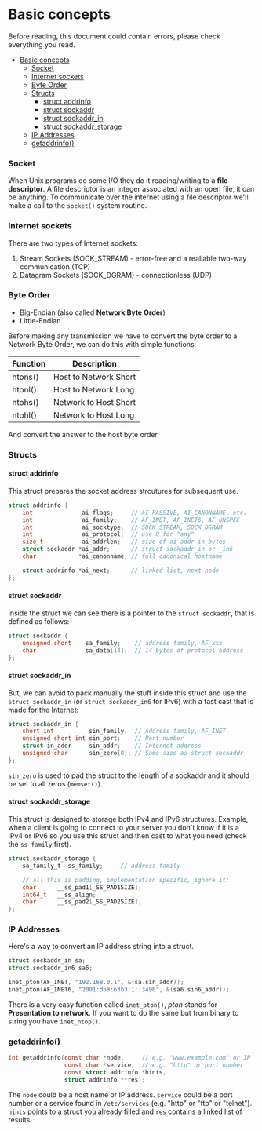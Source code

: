 # Basic concepts
Before reading, this document could contain errors, please check everything you read.

- [Basic concepts](#basic-concepts)
    - [Socket](#socket)
    - [Internet sockets](#internet-sockets)
    - [Byte Order](#byte-order)
    - [Structs](#structs)
      - [struct addrinfo](#struct-addrinfo)
      - [struct sockaddr](#struct-sockaddr)
      - [struct sockaddr\_in](#struct-sockaddr_in)
      - [struct sockaddr\_storage](#struct-sockaddr_storage)
    - [IP Addresses](#ip-addresses)
    - [getaddrinfo()](#getaddrinfo)


### Socket
When Unix programs do some I/O they do it reading/writing to a **file descriptor**. A file descriptor is an integer associated with an open file, it can be anything. To communicate over the internet using a file descriptor we'll make a call to the `socket()` system routine.

### Internet sockets
There are two types of Internet sockets:
1. Stream Sockets (SOCK_STREAM) - error-free and a realiable two-way communication (TCP)
2. Datagram Sockets (SOCK_DGRAM) - connectionless (UDP)

### Byte Order
- Big-Endian (also called **Network Byte Order**)
- Little-Endian

Before making any transmission we have to convert the byte order to a Network Byte Order, we can do this with simple functions:

| Function | Description           |
| -------- | --------------------- |
| htons()  | Host to Network Short |
| htonl()  | Host to Network Long  |
| ntohs()  | Network to Host Short |
| ntohl()  | Network to Host Long  |

And convert the answer to the host byte order.

### Structs
#### struct addrinfo
This struct prepares the socket address strcutures for subsequent use.

```c
struct addrinfo {
    int              ai_flags;     // AI_PASSIVE, AI_CANONNAME, etc.
    int              ai_family;    // AF_INET, AF_INET6, AF_UNSPEC
    int              ai_socktype;  // SOCK_STREAM, SOCK_DGRAM
    int              ai_protocol;  // use 0 for "any"
    size_t           ai_addrlen;   // size of ai_addr in bytes
    struct sockaddr *ai_addr;      // struct sockaddr_in or _in6
    char            *ai_canonname; // full canonical hostname

    struct addrinfo *ai_next;      // linked list, next node
};
```

#### struct sockaddr
Inside the struct we can see there is a pointer to the `struct sockaddr`, that is defined as follows:

```c
struct sockaddr {
    unsigned short    sa_family;    // address family, AF_xxx
    char              sa_data[14];  // 14 bytes of protocol address
};
```

#### struct sockaddr_in
But, we can avoid to pack manually the stuff inside this struct and use the `struct sockaddr_in` (or `struct sockaddr_in6` for IPv6) with a fast cast that is made for the Internet:

```c
struct sockaddr_in {
    short int          sin_family;  // Address family, AF_INET
    unsigned short int sin_port;    // Port number
    struct in_addr     sin_addr;    // Internet address
    unsigned char      sin_zero[8]; // Same size as struct sockaddr
};
```

`sin_zero` is used to pad the struct to the length of a sockaddr and it should be set to all zeros (`memset()`).

#### struct sockaddr_storage
This struct is designed to storage both IPv4 and IPv6 structures. Example, when a client is going to connect to your server you don't know if it is a IPv4 or IPv6 so you use this struct and then cast to what you need (check the `ss_family` first).

```c
struct sockaddr_storage {
    sa_family_t  ss_family;     // address family

    // all this is padding, implementation specific, ignore it:
    char      __ss_pad1[_SS_PAD1SIZE];
    int64_t   __ss_align;
    char      __ss_pad2[_SS_PAD2SIZE];
};
```

### IP Addresses
Here's a way to convert an IP address string into a struct.

```c
struct sockaddr_in sa;
struct sockaddr_in6 sa6;

inet_pton(AF_INET, "192.168.0.1", &(sa.sin_addr));
inet_pton(AF_INET6, "2001:db8:63b3:1::3490", &(sa6.sin6_addr));
```

There is a very easy function called `inet_pton()`, *pton* stands for **Presentation to network**. If you want to do the same but from binary to string you have `inet_ntop()`.

### getaddrinfo()
```c
int getaddrinfo(const char *node,     // e.g. "www.example.com" or IP
                const char *service,  // e.g. "http" or port number
                const struct addrinfo *hints,
                struct addrinfo **res);
```

The `node` could be a host name or IP address. `service` could be a port number or a service found in `/etc/services` (e.g. "http" or "ftp" or "telnet").
`hints` points to a struct you already filled and `res` contains a linked list of results.